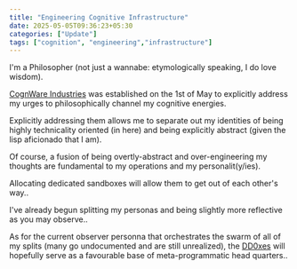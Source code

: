 ```yaml
---
title: "Engineering Cognitive Infrastructure"
date: 2025-05-05T09:36:23+05:30
categories: ["Update"]
tags: ["cognition", "engineering","infrastructure"]
---
```


I'm a Philosopher (not just a wannabe: etymologically speaking, I do love wisdom).  

[CognWare Industries](https://cognware.com) was established on the 1st of May to explicitly address my urges to philosophically channel my cognitive energies.  


Explicitly addressing them allows me to separate out my identities of being highly technicality oriented (in here) and being explicitly abstract (given the lisp aficionado that I am).

Of course, a fusion of being overtly-abstract and over-engineering my thoughts are fundamental to my operations and my personalit(y/ies).  

Allocating dedicated sandboxes will allow them to get out of each other's way..  

I've already begun splitting my personas and being slightly more reflective as you may observe..  

As for the current observer personna that orchestrates the swarm of all of my splits (many go undocumented and are still unrealized), the [DD0xes](/dd0x/) will hopefully serve as a favourable base of meta-programmatic head quarters..  
